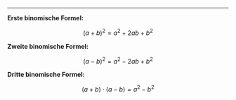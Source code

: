***

**Erste binomische Formel:**

$$
(a + b)^2 = a^2 + 2ab + b^2
$$

**Zweite binomische Formel:**

$$
(a - b)^2 = a^2 - 2ab + b^2
$$

**Dritte binomische Formel:**

$$
(a + b) \cdot (a - b) = a^2 - b^2
$$
